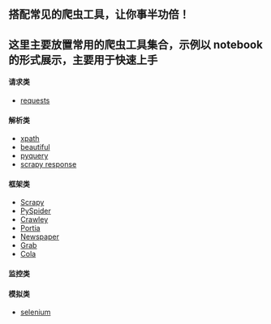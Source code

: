 ## 搭配常见的爬虫工具，让你事半功倍！

这里主要放置常用的爬虫工具集合，示例以 notebook的形式展示，主要用于快速上手
---
#### 请求类
- [requests]()
#### 解析类
- [xpath]()
- [beautiful]()
- [pyquery]()
- [scrapy response]()
#### 框架类
- [Scrapy]()
- [PySpider]()
- [Crawley]()
- [Portia]()
- [Newspaper]()
- [Grab]()
- [Cola]()
#### 监控类

#### 模拟类
- [selenium]()
